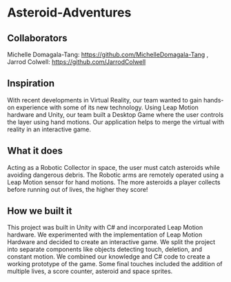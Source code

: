 # Asteroid-Adventures

## Collaborators
Michelle Domagala-Tang: https://github.com/MichelleDomagala-Tang , 
Jarrod Colwell: https://github.com/JarrodColwell

## Inspiration
With recent developments in Virtual Reality, our team wanted to gain hands-on experience with some of its new technology. Using Leap Motion hardware and Unity, our team built a Desktop Game where the user controls the layer using hand motions. Our application helps to merge the virtual with reality in an interactive game.

## What it does
Acting as a Robotic Collector in space, the user must catch asteroids while avoiding dangerous debris. The Robotic arms are remotely operated using a Leap Motion sensor for hand motions. The more asteroids a player collects before running out of lives, the higher they score!

## How we built it
This project was built in Unity with C# and incorporated Leap Motion hardware. We experimented with the implementation of Leap Motion Hardware and decided to create an interactive game. We split the project into separate components like objects detecting touch, deletion, and constant motion. We combined our knowledge and C# code to create a working prototype of the game. Some final touches included the addition of multiple lives, a score counter, asteroid and space sprites.
